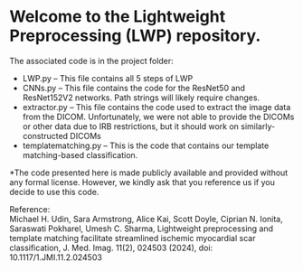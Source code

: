 <h1><b>Welcome to the Lightweight Preprocessing (LWP) repository.</b></h1>

The associated code is in the project folder:

* LWP.py – This file contains all 5 steps of LWP
* CNNs.py – This file contains the code for the ResNet50 and ResNet152V2 networks. Path strings will likely require changes.
* extractor.py – This file contains the code used to extract the image data from the DICOM. Unfortunately, we were not able to provide the DICOMs or other data due to IRB restrictions, but it should work on similarly-constructed DICOMs
* templatematching.py – This is the code that contains our template matching-based classification.
 
 
*The code presented here is made publicly available and provided without any formal license. However, we kindly ask that you reference us if you decide to use this code.

Reference:    
Michael H. Udin, Sara Armstrong, Alice Kai, Scott Doyle, Ciprian N. Ionita, Saraswati Pokharel, Umesh C. Sharma, Lightweight preprocessing and template matching facilitate streamlined ischemic myocardial scar classification, J. Med. Imag. 11(2), 024503 (2024), doi: 10.1117/1.JMI.11.2.024503
